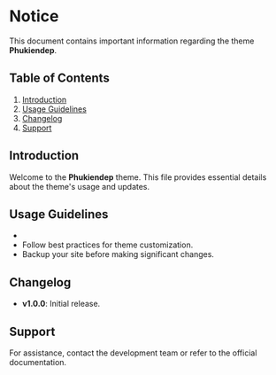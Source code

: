 # Notice

This document contains important information regarding the theme **Phukiendep**.

## Table of Contents

1. [Introduction](#introduction)
2. [Usage Guidelines](#usage-guidelines)
3. [Changelog](#changelog)
4. [Support](#support)

## Introduction

Welcome to the **Phukiendep** theme. This file provides essential details about the theme's usage and updates.

## Usage Guidelines

- 
- Follow best practices for theme customization.
- Backup your site before making significant changes.

## Changelog

- **v1.0.0**: Initial release.

## Support

For assistance, contact the development team or refer to the official documentation.
